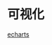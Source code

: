# 可视化

[echarts](%E5%8F%AF%E8%A7%86%E5%8C%96%20d259157575b6400494fa2b9975462124/echarts%202a7aced0f8f34fd08b2c7575b5015027.md)
